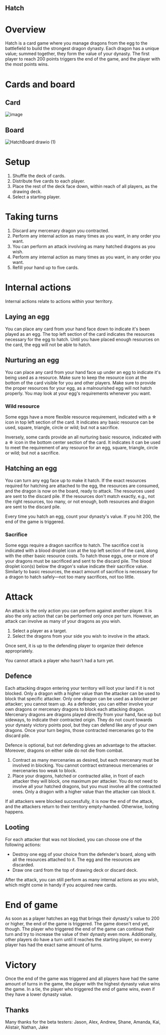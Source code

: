 ## Hatch

# Overview

Hatch is a card game where you manage dragons from the egg to the battlefield to build the strongest dragon dynasty. Each dragon has a unique value; summed together, they form the value of your dynasty. The first player to reach 200 points triggers the end of the game, and the player with the most points wins.

# Cards and board

## Card

![image](https://github.com/agrum/Hatch/assets/2688838/6f9aa779-b4b8-4b3e-8dea-8ff730607472)

## Board

![HatchBoard drawio (1)](https://github.com/agrum/Hatch/assets/2688838/a985c5c1-45e2-48f3-9811-e1ab0ffbaafe)

# Setup

1. Shuffle the deck of cards.
2. Distribute five cards to each player.
3. Place the rest of the deck face down, within reach of all players, as the drawing deck.
4. Select a starting player.

# Taking turns

1. Discard any mercenary dragon you contracted.
2. Perform any internal action as many times as you want, in any order you want.
3. You can perform an attack involving as many hatched dragons as you wish.
4. Perform any internal action as many times as you want, in any order you want.
5. Refill your hand up to five cards.

# Internal actions

Internal actions relate to actions within your territory.

## Laying an egg

You can place any card from your hand face down to indicate it's been played as an egg. The top left section of the card indicates the resources necessary for the egg to hatch. Until you have placed enough resources on the card, the egg will not be able to hatch.

## Nurturing an egg

You can place any card from your hand face up under an egg to indicate it's being used as a resource. Make sure to keep the resource icon at the bottom of the card visible for you and other players. Make sure to provide the proper resources for your egg, as a malnourished egg will not hatch properly. You may look at your egg's requirements whenever you want.

### Wild resource

Some eggs have a more flexible resource requirement, indicated with a ☆ icon in top left section of the card. It indicates any basic resource can be used, square, triangle, circle or wild; but not a sacrifice.

Inversely, some cards provide an all nurturing basic resource, indicated with a ☆ icon in the bottom center section of the card. It indicates it can be used to meet the requirement of any resource for an egg, square, triangle, circle or wild; but not a sacrifice. 

## Hatching an egg

You can turn any egg face up to make it hatch. If the exact resources required for hatching are attached to the egg, the resources are consumed, and the dragon is now on the board, ready to attack. The resources used are sent to the discard pile. If the resources don't match exactly, e.g., not the right resources, too many, or not enough, both resources and dragon are sent to the discard pile.

Every time you hatch an egg, count your dynasty's value. If you hit 200, the end of the game is triggered.

### Sacrifice

Some eggs require a dragon sacrifice to hatch. The sacrifice cost is indicated with a blood droplet icon at the top left section of the card, along with the other basic resource costs. To hatch those eggs, one or more of your dragons must be sacrificed and sent to the discard pile. The blood droplet icon(s) below the dragon's value indicate their sacrifice value. Similarly to basic resources, the exact amount of sacrifice is necessary for a dragon to hatch safely—not too many sacrifices, not too little.

# Attack

An attack is the only action you can perform against another player. It is also the only action that can be performed only once per turn. However, an attack can involve as many of your dragons as you wish.

1. Select a player as a target.
2. Select the dragons from your side you wish to involve in the attack.

Once sent, it is up to the defending player to organize their defence appropriately.

You cannot attack a player who hasn't had a turn yet.

## Defence

Each attacking dragon entering your territory will loot your land if it is not blocked. Only a dragon with a higher value than the attacker can be used to block that specific attacker. Only one dragon can be used as a blocker per attacker; you cannot team up. As a defender, you can either involve your own dragons or mercenary dragons to block each attacking dragon. Mercenary dragons are dragons played directly from your hand, face up but sideways, to indicate their contracted origin. They do not count towards your dynasty victory points pool, but they can defend like any of your own dragons. Once your turn begins, those contracted mercenaries go to the discard pile.

Defence is optional, but not defending gives an advantage to the attacker. Moreover, dragons on either side do not die from combat.

1. Contract as many mercenaries as desired, but each mercenary must be involved in blocking. You cannot contract extraneous mercenaries or mercenaries too weak to block.
2. Place your dragons, hatched or contracted alike, in front of each attacker they will block, one maximum per attacker. You do not need to involve all your hatched dragons, but you must involve all the contracted ones. Only a dragon with a higher value than the attacker can block it.

If all attackers were blocked successfully, it is now the end of the attack, and the attackers return to their territory empty-handed. Otherwise, looting happens.

## Looting

For each attacker that was not blocked, you can choose one of the following actions:

- Destroy one egg of your choice from the defender's board, along with all the resources attached to it. The egg and the resources are discarded.
- Draw one card from the top of drawing deck or discard deck.

After the attack, you can still perform as many internal actions as you wish, which might come in handy if you acquired new cards.

# End of game

As soon as a player hatches an egg that brings their dynasty's value to 200 or higher, the end of the game is triggered. The game doesn't end yet, though. The player who triggered the end of the game can continue their turn and try to increase the value of their dynasty even more. Additionally, other players do have a turn until it reaches the starting player, so every player has had the exact same amount of turns.

# Victory

Once the end of the game was triggered and all players have had the same amount of turns in the game, the player with the highest dynasty value wins the game. In a tie, the player who triggered the end of game wins, even if they have a lower dynasty value.

## Thanks

Many thanks for the beta testers: Jason, Alex, Andrew, Shane, Amanda, Kai, Alistair, Nathan, Jake
